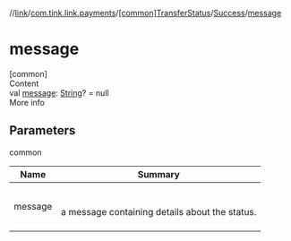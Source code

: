 //[link](../../../index.md)/[com.tink.link.payments](../../index.md)/[[common]TransferStatus](../index.md)/[Success](index.md)/[message](message.md)



# message  
[common]  
Content  
val [message](message.md): [String](https://kotlinlang.org/api/latest/jvm/stdlib/kotlin/-string/index.html)? = null  
More info  


## Parameters  
  
common  
  
|  Name|  Summary| 
|---|---|
| <a name="com.tink.link.payments/TransferStatus.Success/message/#/PointingToDeclaration/"></a>message| <a name="com.tink.link.payments/TransferStatus.Success/message/#/PointingToDeclaration/"></a><br><br>a message containing details about the status.<br><br>
  
  



